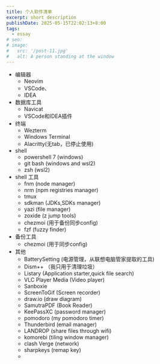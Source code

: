```yaml
---
title: 个人软件清单
excerpt: short description
publishDate: 2025-05-15T22:02:13+8:00
tags:
  - essay
# seo:
# image:
#   src: '/post-11.jpg'
#   alt: A person standing at the window
---
```


- 编辑器
  - Neovim
  - VSCode、
  - IDEA
- 数据库工具
  - Navicat
  - VSCode和IDEA插件
- 终端
  - Wezterm
  - Windows Terminal
  - Alacritty(无tab，已停止使用)
- shell
  - powershell 7 (windows)
  - git bash (windows and wsl2)
  - zsh (wsl2)
- shell 工具
  - fnm (node manager)
  - nrm (npm registries manager)
  - tmux
  - sdkman (JDKs,SDKs manager)
  - yazi (file manager)
  - zoxide (z jump tools)
  - chezmoi (用于备份同步config)
  - fzf (fuzzy finder)
- 备份工具
  - chezmoi (用于同步config)
- 其他
  - BatterySetting (电源管理，从联想电脑管家提取的工具)
  - Dism++ （我只用于清理垃圾）
  - Listary (Application starter,quick file search)
  - VLC Player Media (Video player)
  - Sanboxie
  - ScreenToGif (Screen recorder)
  - draw.io (draw diagram)
  - SamutraPDF (Book Reader)
  - KeePassXC (password manager)
  - pomodoro (my pomodoro timer)
  - Thunderbird (email manager)
  - LANDROP (share files through wifi)
  - komorebi (tiling window manager)
  - clash Verge (network)
  - sharpkeys (remap key)
  - 
